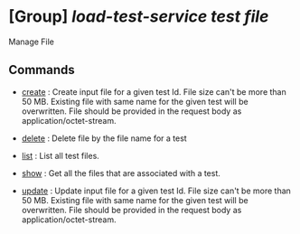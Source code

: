 # [Group] _load-test-service test file_

Manage File

## Commands

- [create](/Commands/load-test-service/test/file/_create.md)
: Create input file for a given test Id. File size can't be more than 50 MB.
Existing file with same name for the given test will be overwritten. File
should be provided in the request body as application/octet-stream.

- [delete](/Commands/load-test-service/test/file/_delete.md)
: Delete file by the file name for a test

- [list](/Commands/load-test-service/test/file/_list.md)
: List all test files.

- [show](/Commands/load-test-service/test/file/_show.md)
: Get all the files that are associated with a test.

- [update](/Commands/load-test-service/test/file/_update.md)
: Update input file for a given test Id. File size can't be more than 50 MB.
Existing file with same name for the given test will be overwritten. File
should be provided in the request body as application/octet-stream.
